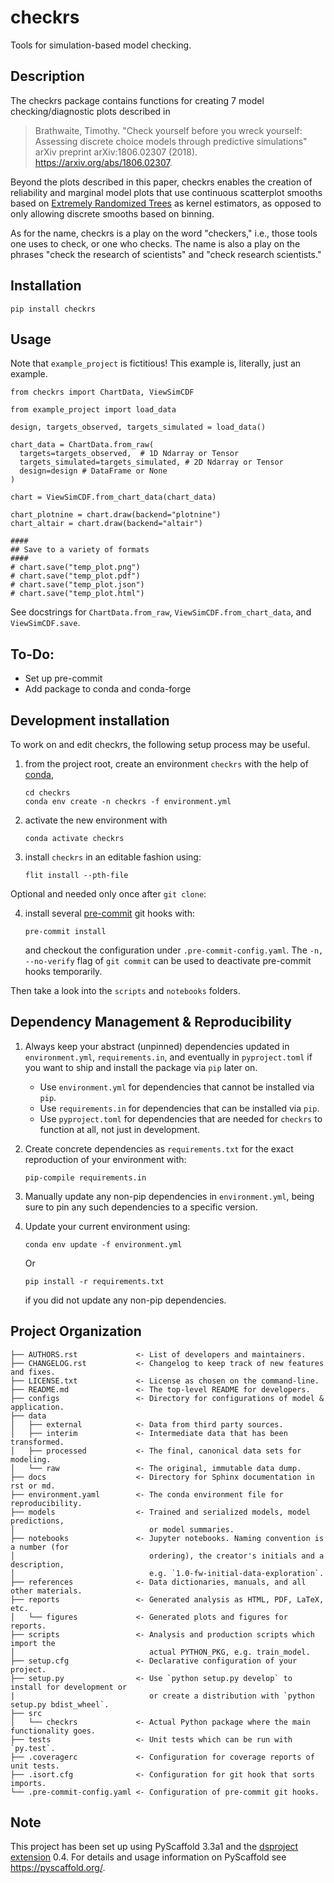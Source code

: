 # checkrs

Tools for simulation-based model checking.

## Description

The checkrs package contains functions for creating 7 model checking/diagnostic plots described in
> Brathwaite, Timothy. "Check yourself before you wreck yourself: Assessing
discrete choice models through predictive simulations" arXiv preprint
arXiv:1806.02307 (2018). https://arxiv.org/abs/1806.02307.

Beyond the plots described in this paper, checkrs enables the creation of reliability and marginal model plots that use continuous scatterplot smooths based on [Extremely Randomized Trees](https://scikit-learn.org/stable/modules/generated/sklearn.tree.ExtraTreeClassifier.html#sklearn.tree.ExtraTreeClassifier) as kernel estimators, as opposed to only allowing discrete smooths based on binning.

As for the name, checkrs is a play on the word "checkers," i.e., those tools one uses to check, or one who checks.
The name is also a play on the phrases "check the research of scientists" and "check research scientists."

## Installation

`pip install checkrs`

## Usage
Note that `example_project` is fictitious! This example is, literally, just an example.
```
from checkrs import ChartData, ViewSimCDF

from example_project import load_data

design, targets_observed, targets_simulated = load_data()

chart_data = ChartData.from_raw(
  targets=targets_observed,  # 1D Ndarray or Tensor
  targets_simulated=targets_simulated, # 2D Ndarray or Tensor
  design=design # DataFrame or None
)

chart = ViewSimCDF.from_chart_data(chart_data)

chart_plotnine = chart.draw(backend="plotnine")
chart_altair = chart.draw(backend="altair")

####
## Save to a variety of formats
####
# chart.save("temp_plot.png")
# chart.save("temp_plot.pdf")
# chart.save("temp_plot.json")
# chart.save("temp_plot.html")
```
See docstrings for `ChartData.from_raw`, `ViewSimCDF.from_chart_data`, and `ViewSimCDF.save`.

## To-Do:
   - Set up pre-commit
   - Add package to conda and conda-forge

## Development installation

To work on and edit checkrs, the following setup process may be useful.

1. from the project root, create an environment `checkrs` with the help of [conda](https://docs.conda.io/en/latest/),
   ```
   cd checkrs
   conda env create -n checkrs -f environment.yml
   ```
2. activate the new environment with
   ```
   conda activate checkrs
   ```
3. install `checkrs` in an editable fashion using:
   ```
   flit install --pth-file
   ```

Optional and needed only once after `git clone`:

4. install several [pre-commit] git hooks with:
   ```
   pre-commit install
   ```
   and checkout the configuration under `.pre-commit-config.yaml`.
   The `-n, --no-verify` flag of `git commit` can be used to deactivate pre-commit hooks temporarily.

Then take a look into the `scripts` and `notebooks` folders.

## Dependency Management & Reproducibility

1. Always keep your abstract (unpinned) dependencies updated in `environment.yml`, `requirements.in`, and eventually in `pyproject.toml` if you want to ship and install the package via `pip` later on.

   - Use `environment.yml` for dependencies that cannot be installed via `pip`.
   - Use `requirements.in` for dependencies that can be installed via `pip`.
   - Use `pyproject.toml` for dependencies that are needed for `checkrs` to function at all, not just in development.
2. Create concrete dependencies as `requirements.txt` for the exact reproduction of your environment with:
   ```
   pip-compile requirements.in
   ```
3. Manually update any non-pip dependencies in `environment.yml`, being sure to pin any such dependencies to a specific version.
4. Update your current environment using:
   ```
   conda env update -f environment.yml
   ```
   Or
   ```
   pip install -r requirements.txt
   ```
   if you did not update any non-pip dependencies.

## Project Organization

```
├── AUTHORS.rst             <- List of developers and maintainers.
├── CHANGELOG.rst           <- Changelog to keep track of new features and fixes.
├── LICENSE.txt             <- License as chosen on the command-line.
├── README.md               <- The top-level README for developers.
├── configs                 <- Directory for configurations of model & application.
├── data
│   ├── external            <- Data from third party sources.
│   ├── interim             <- Intermediate data that has been transformed.
│   ├── processed           <- The final, canonical data sets for modeling.
│   └── raw                 <- The original, immutable data dump.
├── docs                    <- Directory for Sphinx documentation in rst or md.
├── environment.yaml        <- The conda environment file for reproducibility.
├── models                  <- Trained and serialized models, model predictions,
│                              or model summaries.
├── notebooks               <- Jupyter notebooks. Naming convention is a number (for
│                              ordering), the creator's initials and a description,
│                              e.g. `1.0-fw-initial-data-exploration`.
├── references              <- Data dictionaries, manuals, and all other materials.
├── reports                 <- Generated analysis as HTML, PDF, LaTeX, etc.
│   └── figures             <- Generated plots and figures for reports.
├── scripts                 <- Analysis and production scripts which import the
│                              actual PYTHON_PKG, e.g. train_model.
├── setup.cfg               <- Declarative configuration of your project.
├── setup.py                <- Use `python setup.py develop` to install for development or
|                              or create a distribution with `python setup.py bdist_wheel`.
├── src
│   └── checkrs             <- Actual Python package where the main functionality goes.
├── tests                   <- Unit tests which can be run with `py.test`.
├── .coveragerc             <- Configuration for coverage reports of unit tests.
├── .isort.cfg              <- Configuration for git hook that sorts imports.
└── .pre-commit-config.yaml <- Configuration of pre-commit git hooks.
```

## Note

This project has been set up using PyScaffold 3.3a1 and the [dsproject extension] 0.4.
For details and usage information on PyScaffold see https://pyscaffold.org/.

[conda]: https://docs.conda.io/
[pre-commit]: https://pre-commit.com/
[Jupyter]: https://jupyter.org/
[nbstripout]: https://github.com/kynan/nbstripout
[Google style]: http://google.github.io/styleguide/pyguide.html#38-comments-and-docstrings
[dsproject extension]: https://github.com/pyscaffold/pyscaffoldext-dsproject

